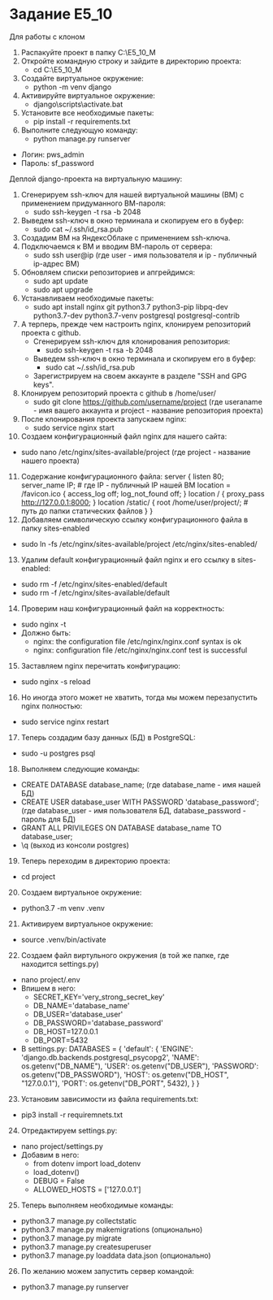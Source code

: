 # Задание E5_10
Для работы с клоном 
1) Распакуйте проект в папку C:\E5_10_M
2) Откройте командную строку и зайдите в директорию проекта:
   - cd C:\E5_10_M
3) Создайте виртуальное окружение:
   - python -m venv django
4) Активируйте виртуальное окружение:
   - django\scripts\activate.bat
5) Установите все необходимые пакеты:
   - pip install -r requirements.txt
6) Выполните следующую команду:
   - python manage.py runserver

- Логин: pws_admin
- Пароль: sf_password

Деплой django-проекта на виртуальную машину:
1) Сгенерируем ssh-ключ для нашей виртуальной машины (ВМ) с применением придуманного ВМ-пароля:
   - sudo ssh-keygen -t rsa -b 2048
2) Выведем ssh-ключ в окно терминала и скопируем его в буфер:
   - sudo cat ~/.ssh/id_rsa.pub
3) Создадим ВМ на ЯндексОблаке с применением ssh-ключа.
4) Подключаемся к ВМ и вводим ВМ-пароль от сервера:
   - sudo ssh user@ip (где user - имя пользователя и ip - публичный ip-адрес ВМ)
5) Обновляем списки репозиториев и апгрейдимся:
   - sudo apt update
   - sudo apt upgrade
6) Устанавливаем необходимые пакеты:
   - sudo apt install nginx git python3.7 python3-pip libpq-dev python3.7-dev python3.7-venv postgresql postgresql-contrib
7) А терперь, прежде чем настроить nginx, клонируем репозиторий проекта с github.
   - Сгенерируем ssh-ключ для клонирования репозитория:
      - sudo ssh-keygen -t rsa -b 2048
   - Выведем ssh-ключ в окно терминала и скопируем его в буфер:
       - sudo cat ~/.ssh/id_rsa.pub
   - Зарегистрируем на своем аккаунте в разделе "SSH and GPG keys".
8) Клонируем репозиторий проекта с github в /home/user/
   - sudo git clone https://github.com/username/project (где useraname - имя вашего аккаунта и project - название репозитория проекта)
9) После клонирования проекта запускаем nginx:
   - sudo service nginx start
10) Создаем конфигурационный файл nginx для нашего сайта: 
   - sudo nano /etc/nginx/sites-available/project (где project - название нашего проекта)
11) Содержание конфигурационного файла:
server {
    listen 80;
    server_name IP; # где IP - публичный IP нашей ВМ
    location = /favicon.ico { access_log off; log_not_found off; }
    location / {
        proxy_pass http://127.0.0.1:8000;
    }
    location /static/ {
        root /home/user/project/; # путь до папки статических файлов
    }
}
12) Добавляем символическую ссылку конфигурационного файла в папку sites-enabled
   - sudo ln -fs /etc/nginx/sites-available/project /etc/nginx/sites-enabled/
13) Удалим default конфигурационный файл nginx и его ссылку в sites-enabled:
   - sudo rm -f /etc/nginx/sites-enabled/default
   - sudo rm -f /etc/nginx/sites-available/default
14) Проверим наш конфигурационный файл на корректность:
   - sudo nginx -t
   - Должно быть:
      - nginx: the configuration file /etc/nginx/nginx.conf syntax is ok
      - nginx: configuration file /etc/nginx/nginx.conf test is successful
15) Заставляем nginx перечитать конфигурацию:
   - sudo nginx -s reload
16) Но иногда этого может не хватить, тогда мы можем перезапустить nginx полностью:
   - sudo service nginx restart
17) Теперь создадим базу данных (БД) в PostgreSQL:
   - sudo -u postgres psql
18) Выполняем следующие команды:
   - CREATE DATABASE database_name; (где database_name - имя нашей БД)
   - CREATE USER database_user WITH PASSWORD 'database_password'; (где database_user - имя пользователя БД, database_password - пароль для БД)
   - GRANT ALL PRIVILEGES ON DATABASE database_name TO database_user;
   - \q (выход из консоли postgres)
19) Теперь переходим в директорию проекта:
   - cd project
20) Создаем виртуальное окружение:
   - python3.7 -m venv .venv
21) Активируем виртуальное окружение:
   - source .venv/bin/activate
22) Создаем файл виртульного окружения (в той же папке, где находится settings.py)
   - nano project/.env
   - Впишем в него:
      - SECRET_KEY='very_strong_secret_key'
      - DB_NAME='database_name'
      - DB_USER='database_user'
      - DB_PASSWORD='database_password'
      - DB_HOST=127.0.0.1
      - DB_PORT=5432
   - В settings.py: 
DATABASES = {
    'default': {
        'ENGINE': 'django.db.backends.postgresql_psycopg2',
        'NAME': os.getenv("DB_NAME"),
        'USER': os.getenv("DB_USER"),
        'PASSWORD': os.getenv("DB_PASSWORD"),
        'HOST': os.getenv("DB_HOST", "127.0.0.1"),
        'PORT': os.getenv("DB_PORT", 5432),
    }
}
23) Установим зависимости из файла requirements.txt:
   - pip3 install -r requiremnets.txt
24) Отредактируем settings.py:
   - nano project/settings.py
   - Добавим в него:
      - from dotenv import load_dotenv
      - load_dotenv()
      - DEBUG = False
      - ALLOWED_HOSTS = ['127.0.0.1']
25) Теперь выполняем необходимые команды:
   - python3.7 manage.py collectstatic
   - python3.7 manage.py makemigrations (опционально)
   - python3.7 manage.py migrate
   - python3.7 manage.py createsuperuser
   - python3.7 manage.py loaddata data.json (опционально)
26) По желанию можем запустить сервер командой:
   - python3.7 manage.py runserver


